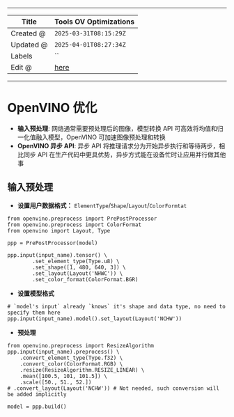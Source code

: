 -----

| Title     | Tools OV Optimizations                                |
| --------- | ----------------------------------------------------- |
| Created @ | `2025-03-31T08:15:29Z`                                |
| Updated @ | `2025-04-01T08:27:34Z`                                |
| Labels    | \`\`                                                  |
| Edit @    | [here](https://github.com/junxnone/aiwiki/issues/509) |

-----

# OpenVINO 优化

  - **输入预处理**: 网络通常需要预处理后的图像，模型转换 API 可高效将均值和归一化值融入模型，OpenVINO
    可加速图像预处理和转换
  - **OpenVINO 异步 API**: 异步 API 将推理请求分为开始异步执行和等待两步，相比同步 API
    在生产代码中更具优势，异步方式能在设备忙时让应用并行做其他事

## 输入预处理

  - **设置用户数据格式：** `ElementType`/`Shape`/`Layout`/`ColorFormtat`

<!-- end list -->

``` 
from openvino.preprocess import PrePostProcessor
from openvino.preprocess import ColorFormat
from openvino import Layout, Type

ppp = PrePostProcessor(model)

ppp.input(input_name).tensor() \
        .set_element_type(Type.u8) \
        .set_shape([1, 480, 640, 3]) \
        .set_layout(Layout('NHWC')) \
        .set_color_format(ColorFormat.BGR)

```

  - **设置模型格式**

<!-- end list -->

    # `model's input` already `knows` it's shape and data type, no need to specify them here
    ppp.input(input_name).model().set_layout(Layout('NCHW'))

  - **预处理**

<!-- end list -->

    from openvino.preprocess import ResizeAlgorithm
    ppp.input(input_name).preprocess() \
        .convert_element_type(Type.f32) \
        .convert_color(ColorFormat.RGB) \
        .resize(ResizeAlgorithm.RESIZE_LINEAR) \
        .mean([100.5, 101, 101.5]) \
        .scale([50., 51., 52.])
    # .convert_layout(Layout('NCHW')) # Not needed, such conversion will be added implicitly

    model = ppp.build()
